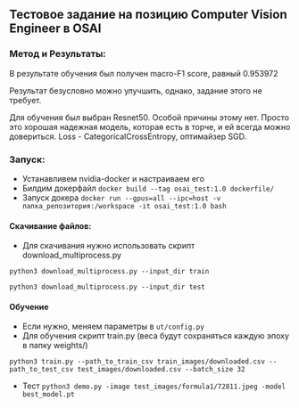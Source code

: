 ## Тестовое задание на позицию Computer Vision Engineer в OSAI

### Метод и Результаты:
В результате обучения был получен macro-F1 score, равный 0.953972

Результат безусловно можно улучшить, однако, задание этого не требует.

Для обучения был выбран Resnet50. Особой причины этому нет. Просто это хорошая надежная модель, которая есть в торче, и ей всегда можно довериться.
Loss - CategoricalCrossEntropy, оптимайзер SGD.

### Запуск:

+ Устанавливем nvidia-docker и настраиваем его
+ Билдим докерфайл 
```docker build --tag osai_test:1.0 dockerfile/```
+ Запуск докера
```docker run --gpus=all --ipc=host -v папка_репозитория:/workspace -it osai_test:1.0 bash```

#### Скачивание файлов:
+ Для скачивания нужно использовать скрипт download_multiprocess.py

```python3 download_multiprocess.py --input_dir train```

```python3 download_multiprocess.py --input_dir test```

#### Обучение
+ Если нужно, меняем параметры в ```ut/config.py```
+ Для обучения скрипт train.py (веса будут сохраняться каждую эпоху в папку weights/)

```python3 train.py --path_to_train_csv train_images/downloaded.csv --path_to_test_csv test_images/downloaded.csv --batch_size 32```

+ Тест
```python3 demo.py -image test_images/formula1/72811.jpeg -model best_model.pt```






